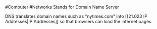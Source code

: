 #Computer #Networks 
Stands for Domain Name Server

DNS translates domain names such as "nytimes.com" into [[21.023 IP Addresses|IP Addresses]] so that browsers can load the internet pages.
